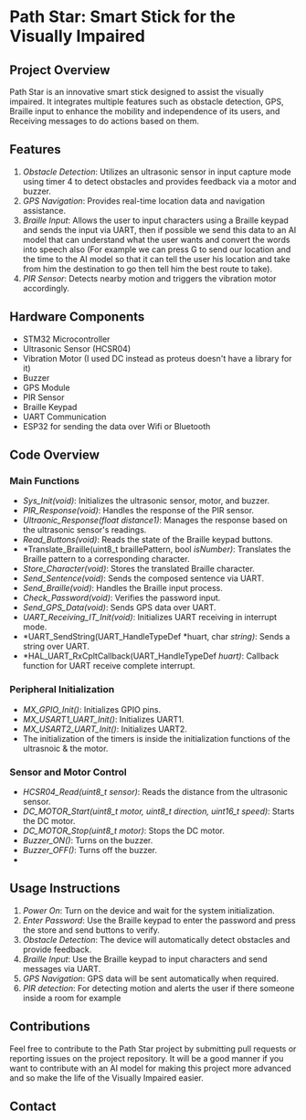 # Path Star: Smart Stick for the Visually Impaired

## Project Overview

Path Star is an innovative smart stick designed to assist the visually impaired. It integrates multiple features such as obstacle detection, GPS, Braille input to enhance the mobility and independence of its users, and Receiving messages to do actions based on them.

## Features

1. *Obstacle Detection*: Utilizes an ultrasonic sensor in input capture mode using timer 4 to detect obstacles and provides feedback via a motor and buzzer.
2. *GPS Navigation*: Provides real-time location data and navigation assistance.
3. *Braille Input*: Allows the user to input characters using a Braille keypad and sends the input via UART, then if possible we send this data to an AI model that can understand what the user wants and convert the words into speech also (For example we can press G to send our location and the time to the AI model so that it can tell the user his location and take from him the destination to go then tell him the best route to take).
4. *PIR Sensor*: Detects nearby motion and triggers the vibration motor accordingly.

## Hardware Components

- STM32 Microcontroller
- Ultrasonic Sensor (HCSR04)
- Vibration Motor (I used DC instead as proteus doesn't have a library for it)
- Buzzer
- GPS Module
- PIR Sensor
- Braille Keypad
- UART Communication
- ESP32 for sending the data over Wifi or Bluetooth

## Code Overview

### Main Functions

- *Sys_Init(void)*: Initializes the ultrasonic sensor, motor, and buzzer.
- *PIR_Response(void)*: Handles the response of the PIR sensor.
- *Ultraonic_Response(float distance1)*: Manages the response based on the ultrasonic sensor's readings.
- *Read_Buttons(void)*: Reads the state of the Braille keypad buttons.
- *Translate_Braille(uint8_t braillePattern, bool *isNumber)*: Translates the Braille pattern to a corresponding character.
- *Store_Character(void)*: Stores the translated Braille character.
- *Send_Sentence(void)*: Sends the composed sentence via UART.
- *Send_Braille(void)*: Handles the Braille input process.
- *Check_Password(void)*: Verifies the password input.
- *Send_GPS_Data(void)*: Sends GPS data over UART.
- *UART_Receiving_IT_Init(void)*: Initializes UART receiving in interrupt mode.
- *UART_SendString(UART_HandleTypeDef *huart, char *string)*: Sends a string over UART.
- *HAL_UART_RxCpltCallback(UART_HandleTypeDef *huart)*: Callback function for UART receive complete interrupt.

### Peripheral Initialization

- *MX_GPIO_Init()*: Initializes GPIO pins.
- *MX_USART1_UART_Init()*: Initializes UART1.
- *MX_USART2_UART_Init()*: Initializes UART2.
- The initialization of the timers is inside the initialization functions of the ultrasnoic & the motor.

### Sensor and Motor Control

- *HCSR04_Read(uint8_t sensor)*: Reads the distance from the ultrasonic sensor.
- *DC_MOTOR_Start(uint8_t motor, uint8_t direction, uint16_t speed)*: Starts the DC motor.
- *DC_MOTOR_Stop(uint8_t motor)*: Stops the DC motor.
- *Buzzer_ON()*: Turns on the buzzer.
- *Buzzer_OFF()*: Turns off the buzzer.
- 

## Usage Instructions

1. *Power On*: Turn on the device and wait for the system initialization.
2. *Enter Password*: Use the Braille keypad to enter the password and press the store and send buttons to verify.
3. *Obstacle Detection*: The device will automatically detect obstacles and provide feedback.
4. *Braille Input*: Use the Braille keypad to input characters and send messages via UART.
5. *GPS Navigation*: GPS data will be sent automatically when required.
6. *PIR detection*: For detecting motion and alerts the user if there someone inside a room for example

## Contributions

Feel free to contribute to the Path Star project by submitting pull requests or reporting issues on the project repository.
It will be a good manner if you want to contribute with an AI model for making this project more advanced and so make the life of the Visually Impaired easier.


## Contact

